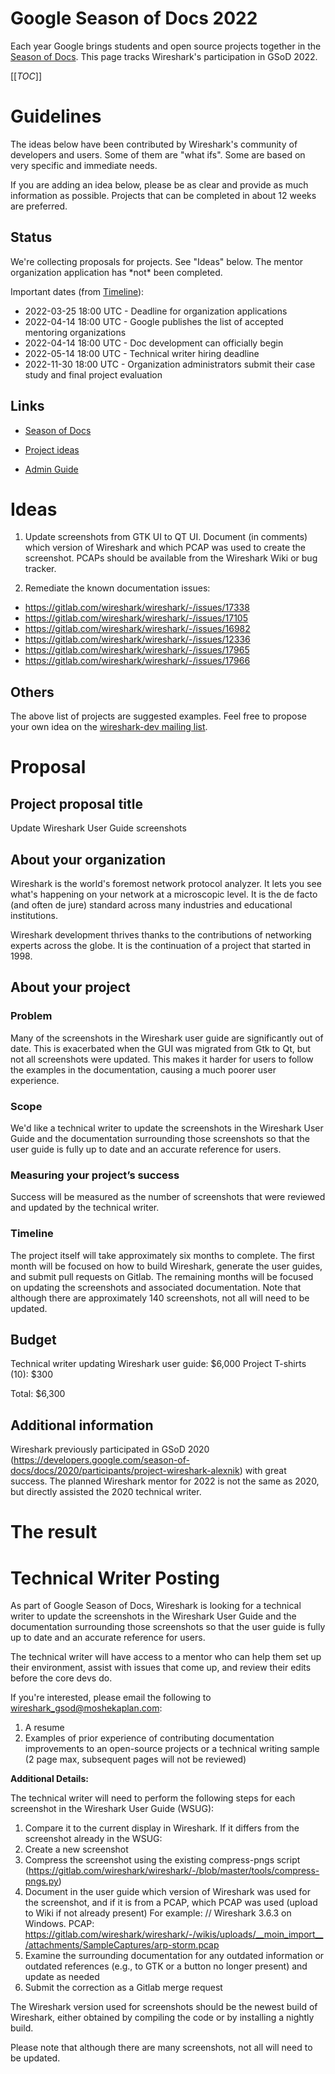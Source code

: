 # Google Season of Docs 2022

Each year Google brings students and open source projects together in the [Season of Docs](https://developers.google.com/season-of-docs). This page tracks Wireshark's participation in GSoD 2022.

[[_TOC_]]

# Guidelines

The ideas below have been contributed by Wireshark's community of developers and users. Some of them are "what ifs". Some are based on very specific and immediate needs.

If you are adding an idea below, please be as clear and provide as much information as possible. Projects that can be completed in about 12 weeks are preferred.

## Status

We're collecting proposals for projects. See "Ideas" below. The mentor organization application has \*not\* been completed.

Important dates (from [Timeline](https://developers.google.com/season-of-docs/docs/timeline)):
  - 2022-03-25 18:00 UTC - Deadline for organization applications
  - 2022-04-14 18:00 UTC - Google publishes the list of accepted mentoring organizations
  - 2022-04-14 18:00 UTC - Doc development can officially begin
  - 2022-05-14 18:00 UTC - Technical writer hiring deadline
  - 2022-11-30 18:00 UTC - Organization administrators submit their case study and final project evaluation

## Links

  - [Season of Docs](https://developers.google.com/season-of-docs)

  - [Project ideas](https://developers.google.com/season-of-docs/docs/project-ideas)

  - [Admin Guide](https://developers.google.com/season-of-docs/docs/admin-guide)

# Ideas

1. Update screenshots from GTK UI to QT UI. Document (in comments) which version of Wireshark and which PCAP was used to create the screenshot. PCAPs should be available from the Wireshark Wiki or bug tracker.

2. Remediate the known documentation issues:
* https://gitlab.com/wireshark/wireshark/-/issues/17338
* https://gitlab.com/wireshark/wireshark/-/issues/17105
* https://gitlab.com/wireshark/wireshark/-/issues/16982
* https://gitlab.com/wireshark/wireshark/-/issues/12336
* https://gitlab.com/wireshark/wireshark/-/issues/17965
* https://gitlab.com/wireshark/wireshark/-/issues/17966

## Others

The above list of projects are suggested examples. Feel free to propose your own idea on the [wireshark-dev mailing list](https://www.wireshark.org/lists/wireshark-dev/).

# Proposal
## Project proposal title
Update Wireshark User Guide screenshots

## About your organization
Wireshark is the world's foremost network protocol analyzer. It lets you see what's happening on your network at a microscopic level. It is the de facto (and often de jure) standard across many industries and educational institutions.

Wireshark development thrives thanks to the contributions of networking experts across the globe. It is the continuation of a project that started in 1998.

## About your project
### Problem
Many of the screenshots in the Wireshark user guide are significantly out of date. This is exacerbated when the GUI was migrated from Gtk to Qt, but not all screenshots were updated. This makes it harder for users to follow the examples in the documentation, causing a much poorer user experience.

### Scope
We'd like a technical writer to update the screenshots in the Wireshark User Guide and the documentation surrounding those screenshots so that the user guide is fully up to date and an accurate reference for users.

### Measuring your project’s success
Success will be measured as the number of screenshots that were reviewed and updated by the technical writer.

### Timeline
The project itself will take approximately six months to complete. The first month will be focused on how to build Wireshark, generate the user guides, and submit pull requests on Gitlab. The remaining months will be focused on updating the screenshots and associated documentation. Note that although there are approximately 140 screenshots, not all will need to be updated.

## Budget
Technical writer updating Wireshark user guide: $6,000
Project T-shirts (10): $300

Total: $6,300

## Additional information

Wireshark previously participated in GSoD 2020 (https://developers.google.com/season-of-docs/docs/2020/participants/project-wireshark-alexnik) with great success. The planned Wireshark mentor for 2022 is not the same as 2020, but directly assisted the 2020 technical writer.

# The result

# Technical Writer Posting

As part of Google Season of Docs, Wireshark is looking for a technical writer to update the screenshots in the Wireshark User Guide and the documentation surrounding those screenshots so that the user guide is fully up to date and an accurate reference for users.

The technical writer will have access to a mentor who can help them set up their environment, assist with issues that come up, and review their edits before the core devs do.

If you're interested, please email the following to wireshark_gsod@moshekaplan.com: 
1) A resume
2) Examples of prior experience of contributing documentation improvements to an open-source projects or a technical writing sample (2 page max, subsequent pages will not be reviewed)

**Additional Details:**

The technical writer will need to perform the following steps for each screenshot in the Wireshark User Guide (WSUG):
1) Compare it to the current display in Wireshark. If it differs from the screenshot already in the WSUG:
2) Create a new screenshot
3) Compress the screenshot using the existing compress-pngs script (https://gitlab.com/wireshark/wireshark/-/blob/master/tools/compress-pngs.py)
4) Document in the user guide which version of Wireshark was used for the screenshot, and if it is from a PCAP, which PCAP was used (upload to Wiki if not already present)
For example:
// Wireshark 3.6.3 on Windows. PCAP: https://gitlab.com/wireshark/wireshark/-/wikis/uploads/__moin_import__/attachments/SampleCaptures/arp-storm.pcap
5) Examine the surrounding documentation for any outdated information or outdated references (e.g., to GTK or a button no longer present) and update as needed
6) Submit the correction as a Gitlab merge request

The Wireshark version used for screenshots should be the newest build of Wireshark, either obtained by compiling the code or by installing a nightly build.

Please note that although there are many screenshots, not all will need to be updated.
